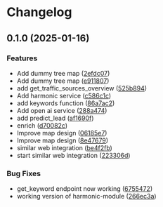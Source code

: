 # Changelog

## 0.1.0 (2025-01-16)


### Features

* Add dummy tree map ([2efdc07](https://github.com/remi-denoyer/data-driven-hackathon-2025/commit/2efdc07cb833d5c2080b7f45122e7721f3294a35))
* Add dummy tree map ([e911807](https://github.com/remi-denoyer/data-driven-hackathon-2025/commit/e9118074083f024fd71af0f549184516e2ade9a2))
* add get_traffic_sources_overview ([525b894](https://github.com/remi-denoyer/data-driven-hackathon-2025/commit/525b8941510f8dff678eff6883db5c263ce1fc57))
* Add harmonic service ([c586c1c](https://github.com/remi-denoyer/data-driven-hackathon-2025/commit/c586c1cd5087b31952b73d8c53d141a9ea918b5d))
* add keywords function ([86a7ac2](https://github.com/remi-denoyer/data-driven-hackathon-2025/commit/86a7ac270d62877b7083c567d90eabde8ed02dba))
* Add open ai service ([288a474](https://github.com/remi-denoyer/data-driven-hackathon-2025/commit/288a4743acb57ff81a3e0d6749ff12f2c51318a3))
* add predict_lead ([af1690f](https://github.com/remi-denoyer/data-driven-hackathon-2025/commit/af1690fea00477de6cfb5382b92ba819389b63c8))
* enrich ([d70082c](https://github.com/remi-denoyer/data-driven-hackathon-2025/commit/d70082c7ae782a83064275556e4f783aee3f5b04))
* Improve map design ([06185e7](https://github.com/remi-denoyer/data-driven-hackathon-2025/commit/06185e7ae4f12b11f4a56f806635df40fcecc20b))
* Improve map design ([8e47679](https://github.com/remi-denoyer/data-driven-hackathon-2025/commit/8e476797255d551a328049927deb610f3151eda0))
* similar web integration ([be4f2fb](https://github.com/remi-denoyer/data-driven-hackathon-2025/commit/be4f2fb949a17855c677ecc245fa10f23db11e9f))
* start similar web integration ([223306d](https://github.com/remi-denoyer/data-driven-hackathon-2025/commit/223306dd9b73e5f3a70a5375d7b2d980217a4499))


### Bug Fixes

* get_keyword endpoint now working ([6755472](https://github.com/remi-denoyer/data-driven-hackathon-2025/commit/6755472c1a00ebe983391acf78a00aa977e4b444))
* working version of harmonic-module ([266ec3a](https://github.com/remi-denoyer/data-driven-hackathon-2025/commit/266ec3ae94735d1b47b3ee3d8aad92d9f1ee2289))
